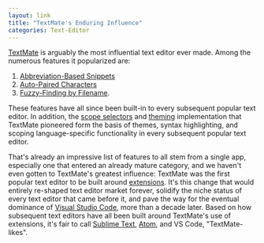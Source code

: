 ```yaml
---
layout: link
title: "TextMate's Enduring Influence"
categories: Text-Editor
---
```


[TextMate](https://macromates.com/) is arguably the most influential text editor ever made. Among the numerous features it popularized are:

1. [Abbreviation-Based Snippets](https://macromates.com/manual/en/snippets)
2. [Auto-Paired Characters](https://macromates.com/manual/en/working_with_text#auto-paired_characters_quotes_etc)
3. [Fuzzy-Finding by Filename](https://macromates.com/manual/en/working_with_multiple_files#moving_between_files_with_grace).

These features have all since been built-in to every subsequent popular text editor. In addition, the [scope selectors](https://macromates.com/manual/en/scope_selectors) and [theming](https://macromates.com/manual/en/themes) implementation that TextMate pioneered form the basis of themes, syntax highlighting, and scoping language-specific functionality in every subsequent popular text editor.

That's already an impressive list of features to all stem from a single app, especially one that entered an already mature category, and we haven't even gotten to TextMate's greatest influence: TextMate was the first popular text editor to be built around [extensions](https://en.wikipedia.org/wiki/Plug-in_%28computing%29). It's this change that would entirely re-shaped text editor market forever, solidify the niche status of every text editor that came before it, and pave the way for the eventual dominance of [Visual Studio Code](https://code.visualstudio.com/), more than a decade later. Based on how subsequent text editors have all been built around TextMate's use of extensions, it's fair to call [Sublime Text](https://www.sublimetext.com/), [Atom](https://atom.io/), and VS Code, "TextMate-likes".
